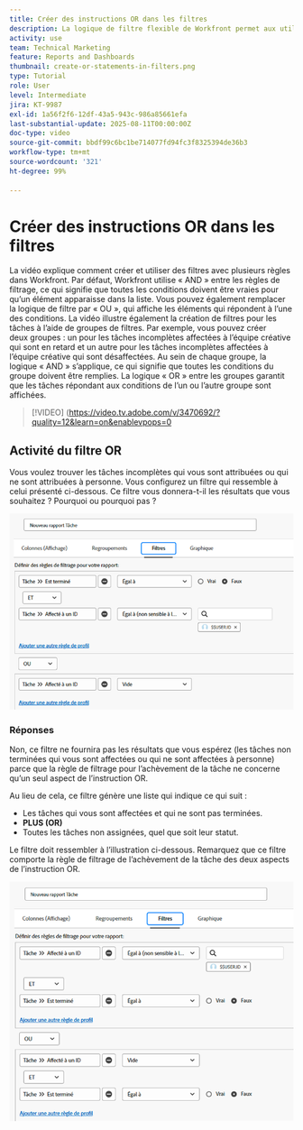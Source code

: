 ```yaml
---
title: Créer des instructions OR dans les filtres
description: La logique de filtre flexible de Workfront permet aux utilisateurs et utilisatrices d’affiner les vues de rapports à l’aide des règles « AND » par défaut, des conditions « OR » facultatives et des groupes de filtres organisés pour des critères complexes.
activity: use
team: Technical Marketing
feature: Reports and Dashboards
thumbnail: create-or-statements-in-filters.png
type: Tutorial
role: User
level: Intermediate
jira: KT-9987
exl-id: 1a56f2f6-12df-43a5-943c-986a85661efa
last-substantial-update: 2025-08-11T00:00:00Z
doc-type: video
source-git-commit: bbdf99c6bc1be714077fd94fc3f8325394de36b3
workflow-type: tm+mt
source-wordcount: '321'
ht-degree: 99%

---
```


# Créer des instructions OR dans les filtres

La vidéo explique comment créer et utiliser des filtres avec plusieurs règles dans Workfront. Par défaut, Workfront utilise « AND » entre les règles de filtrage, ce qui signifie que toutes les conditions doivent être vraies pour qu’un élément apparaisse dans la liste.
Vous pouvez également remplacer la logique de filtre par « OU », qui affiche les éléments qui répondent à l’une des conditions.
La vidéo illustre également la création de filtres pour les tâches à l’aide de groupes de filtres. Par exemple, vous pouvez créer deux groupes : un pour les tâches incomplètes affectées à l’équipe créative qui sont en retard et un autre pour les tâches incomplètes affectées à l’équipe créative qui sont désaffectées. Au sein de chaque groupe, la logique « AND » s’applique, ce qui signifie que toutes les conditions du groupe doivent être remplies. La logique « OR » entre les groupes garantit que les tâches répondant aux conditions de l’un ou l’autre groupe sont affichées.

>[!VIDEO] (https://video.tv.adobe.com/v/3470692/?quality=12&learn=on&enablevpops=0

## Activité du filtre OR

Vous voulez trouver les tâches incomplètes qui vous sont attribuées ou qui ne sont attribuées à personne. Vous configurez un filtre qui ressemble à celui présenté ci-dessous. Ce filtre vous donnera-t-il les résultats que vous souhaitez ? Pourquoi ou pourquoi pas ?

![Image d’une instruction OR créée de manière incorrecte dans [!DNL Workfront]](assets/or-statement-your-turn-1.png)

### Réponses

Non, ce filtre ne fournira pas les résultats que vous espérez (les tâches non terminées qui vous sont affectées ou qui ne sont affectées à personne) parce que la règle de filtrage pour l’achèvement de la tâche ne concerne qu’un seul aspect de l’instruction OR.

Au lieu de cela, ce filtre génère une liste qui indique ce qui suit :

* Les tâches qui vous sont affectées et qui ne sont pas terminées.
* **PLUS (OR)**
* Toutes les tâches non assignées, quel que soit leur statut.

Le filtre doit ressembler à l’illustration ci-dessous. Remarquez que ce filtre comporte la règle de filtrage de l’achèvement de la tâche des deux aspects de l’instruction OR.

![Image d’une instruction OR correctement créée dans [!DNL Workfront]](assets/or-statement-your-turn-2.png)
